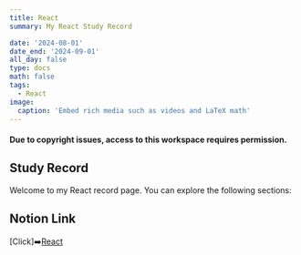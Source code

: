 ```yaml
---
title: React
summary: My React Study Record

date: '2024-08-01'
date_end: '2024-09-01'
all_day: false
type: docs
math: false
tags:
  - React
image:
  caption: 'Embed rich media such as videos and LaTeX math'
---
```

#### Due to copyright issues, access to this workspace requires permission.

## Study Record

Welcome to my React record page. You can explore the following sections:

## Notion Link
[Click]➡️[React](https://www.notion.so/React-fce12484bf5e45bd9b3289c016507c48?pvs=4)

